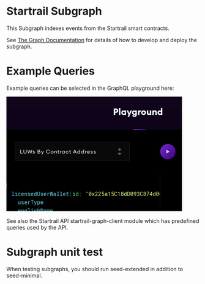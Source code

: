 # Startrail Subgraph

This Subgraph indexes events from the Startrail smart contracts.

See [The Graph Documentation](https://thegraph.com/docs/quick-start) for details of how to develop and deploy the subgraph.

# Example Queries

Example queries can be selected in the GraphQL playground here:

![Subgraph examples dropdown](./subgraph.png)

See also the Startrail API startrail-graph-client module which has predefined queries used by the API.

# Subgraph unit test

When testing subgraphs, you should run seed-extended in addition to seed-minimal.
